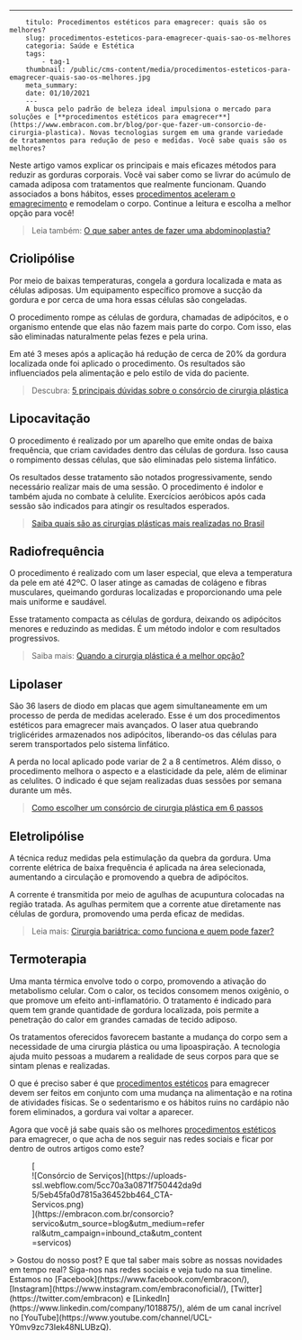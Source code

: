 ---
        titulo: Procedimentos estéticos para emagrecer: quais são os melhores?
        slug: procedimentos-esteticos-para-emagrecer-quais-sao-os-melhores
        categoria: Saúde e Estética
        tags:
            - tag-1
        thumbnail: /public/cms-content/media/procedimentos-esteticos-para-emagrecer-quais-sao-os-melhores.jpg
        meta_summary: 
        date: 01/10/2021
        ---
        A busca pelo padrão de beleza ideal impulsiona o mercado para soluções e [**procedimentos estéticos para emagrecer**](https://www.embracon.com.br/blog/por-que-fazer-um-consorcio-de-cirurgia-plastica). Novas tecnologias surgem em uma grande variedade de tratamentos para redução de peso e medidas. Você sabe quais são os melhores?

Neste artigo vamos explicar os principais e mais eficazes métodos para reduzir as gorduras corporais. Você vai saber como se livrar do acúmulo de camada adiposa com tratamentos que realmente funcionam. Quando associados a bons hábitos, esses [procedimentos aceleram o emagrecimento](https://www.embracon.com.br/blog/4-perguntas-e-respostas-sobre-a-lipoaspiracao) e remodelam o corpo. Continue a leitura e escolha a melhor opção para você!

> Leia também: [O que saber antes de fazer uma abdominoplastia?](https://www.embracon.com.br/blog/o-que-saber-antes-de-fazer-uma-abdominoplastia)

Criolipólise
------------

Por meio de baixas temperaturas, congela a gordura localizada e mata as células adiposas. Um equipamento específico promove a sucção da gordura e por cerca de uma hora essas células são congeladas.

O procedimento rompe as células de gordura, chamadas de adipócitos, e o organismo entende que elas não fazem mais parte do corpo. Com isso, elas são eliminadas naturalmente pelas fezes e pela urina.

Em até 3 meses após a aplicação há redução de cerca de 20% da gordura localizada onde foi aplicado o procedimento. Os resultados são influenciados pela alimentação e pelo estilo de vida do paciente.

> Descubra: [5 principais dúvidas sobre o consórcio de cirurgia plástica](https://www.embracon.com.br/blog/5-duvidas-sobre-o-consorcio-de-cirurgia)

Lipocavitação
-------------

O procedimento é realizado por um aparelho que emite ondas de baixa frequência, que criam cavidades dentro das células de gordura. Isso causa o rompimento dessas células, que são eliminadas pelo sistema linfático.

Os resultados desse tratamento são notados progressivamente, sendo necessário realizar mais de uma sessão. O procedimento é indolor e também ajuda no combate à celulite. Exercícios aeróbicos após cada sessão são indicados para atingir os resultados esperados.

> [Saiba quais são as cirurgias plásticas mais realizadas no Brasil](https://www.embracon.com.br/blog/saiba-quais-sao-as-cirurgias-plasticas-mais-realizadas-no-brasil)‍

Radiofrequência
---------------

O procedimento é realizado com um laser especial, que eleva a temperatura da pele em até 42ºC. O laser atinge as camadas de colágeno e fibras musculares, queimando gorduras localizadas e proporcionando uma pele mais uniforme e saudável.

Esse tratamento compacta as células de gordura, deixando os adipócitos menores e reduzindo as medidas. É um método indolor e com resultados progressivos.

> Saiba mais: [Quando a cirurgia plástica é a melhor opção?](https://www.embracon.com.br/blog/quando-a-cirurgia-plastica-e-a-melhor-opcao)

Lipolaser
---------

São 36 lasers de diodo em placas que agem simultaneamente em um processo de perda de medidas acelerado. Esse é um dos procedimentos estéticos para emagrecer mais avançados. O laser atua quebrando triglicérides armazenados nos adipócitos, liberando-os das células para serem transportados pelo sistema linfático.

A perda no local aplicado pode variar de 2 a 8 centímetros. Além disso, o procedimento melhora o aspecto e a elasticidade da pele, além de eliminar as celulites. O indicado é que sejam realizadas duas sessões por semana durante um mês.

> [Como escolher um consórcio de cirurgia plástica em 6 passos](https://www.embracon.com.br/blog/como-escolher-um-consorcio-de-cirurgia-plastica-em-6-passos)

Eletrolipólise
--------------

A técnica reduz medidas pela estimulação da quebra da gordura. Uma corrente elétrica de baixa frequência é aplicada na área selecionada, aumentando a circulação e promovendo a quebra de adipócitos.

A corrente é transmitida por meio de agulhas de acupuntura colocadas na região tratada. As agulhas permitem que a corrente atue diretamente nas células de gordura, promovendo uma perda eficaz de medidas.

> Leia mais: [Cirurgia bariátrica: como funciona e quem pode fazer?](https://www.embracon.com.br/blog/cirurgia-bariatrica-como-funciona-e-quem-pode-fazer)

Termoterapia
------------

Uma manta térmica envolve todo o corpo, promovendo a ativação do metabolismo celular. Com o calor, os tecidos consomem menos oxigênio, o que promove um efeito anti-inflamatório. O tratamento é indicado para quem tem grande quantidade de gordura localizada, pois permite a penetração do calor em grandes camadas de tecido adiposo.

Os tratamentos oferecidos favorecem bastante a mudança do corpo sem a necessidade de uma cirurgia plástica ou uma lipoaspiração. A tecnologia ajuda muito pessoas a mudarem a realidade de seus corpos para que se sintam plenas e realizadas.

O que é preciso saber é que [procedimentos estéticos](https://www.embracon.com.br/blog/5-duvidas-sobre-o-consorcio-de-cirurgia) para emagrecer devem ser feitos em conjunto com uma mudança na alimentação e na rotina de atividades físicas. Se o sedentarismo e os hábitos ruins no cardápio não forem eliminados, a gordura vai voltar a aparecer.

Agora que você já sabe quais são os melhores [procedimentos estéticos](https://www.embracon.com.br/consorcio-servicos) para emagrecer, o que acha de nos seguir nas redes sociais e ficar por dentro de outros artigos como este?

<figure class="w-richtext-figure-type-image w-richtext-align-center" style="max-width:310px">[<div>![Consórcio de Serviços](https://uploads-ssl.webflow.com/5cc70a3a0871f750442da9d5/5eb45fa0d7815a36452bb464_CTA-Servicos.png)</div>](https://embracon.com.br/consorcio?servico&utm_source=blog&utm_medium=referral&utm_campaign=inbound_cta&utm_content=servicos)</figure>> Gostou do nosso post? E que tal saber mais sobre as nossas novidades em tempo real? Siga-nos nas redes sociais e veja tudo na sua timeline. Estamos no [Facebook](https://www.facebook.com/embracon/), [Instagram](https://www.instagram.com/embraconoficial/), [Twitter](https://twitter.com/embracon) e [LinkedIn](https://www.linkedin.com/company/1018875/), além de um canal incrível no [YouTube](https://www.youtube.com/channel/UCL-Y0mv9zc73Iek48NLUBzQ).
        